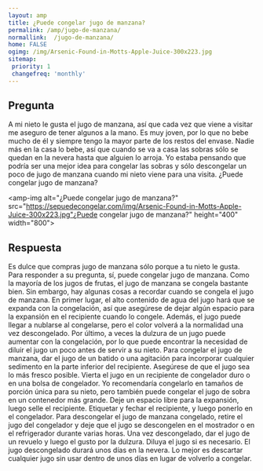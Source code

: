 ```yaml
---
layout: amp
title: ¿Puede congelar jugo de manzana?  
permalink: /amp/jugo-de-manzana/
normallink:  /jugo-de-manzana/
home: FALSE
ogimg: /img/Arsenic-Found-in-Motts-Apple-Juice-300x223.jpg
sitemap:
 priority: 1
 changefreq: 'monthly'
---
```




## Pregunta

A mi nieto le gusta el jugo de manzana, así que cada vez que viene a visitar me aseguro de tener algunos a la mano. Es muy joven, por lo que no bebe mucho de él y siempre tengo la mayor parte de los restos del envase. Nadie más en la casa lo bebe, así que cuando se va a casa las sobras sólo se quedan en la nevera hasta que alguien lo arroja. Yo estaba pensando que podría ser una mejor idea para congelar las sobras y sólo descongelar un poco de jugo de manzana cuando mi nieto viene para una visita. ¿Puede congelar jugo de manzana?


<amp-img alt="¿Puede congelar jugo de manzana?" src="https://sepuedecongelar.com/img/Arsenic-Found-in-Motts-Apple-Juice-300x223.jpg"¿Puede congelar jugo de manzana?" height="400" width="800"></amp-img>


## Respuesta

Es dulce que compras jugo de manzana sólo porque a tu nieto le gusta. Para responder a su pregunta, sí, puede congelar jugo de manzana. Como la mayoría de los jugos de frutas, el jugo de manzana se congela bastante bien. Sin embargo, hay algunas cosas a recordar cuando se congela el jugo de manzana. En primer lugar, el alto contenido de agua del jugo hará que se expanda con la congelación, así que asegúrese de dejar algún espacio para la expansión en el recipiente cuando lo congele. Además, el jugo puede llegar a nublarse al congelarse, pero el color volverá a la normalidad una vez descongelado. Por último, a veces la dulzura de un jugo puede aumentar con la congelación, por lo que puede encontrar la necesidad de diluir el jugo un poco antes de servir a su nieto.
Para congelar el jugo de manzana, dar el jugo de un batido o una agitación para incorporar cualquier sedimento en la parte inferior del recipiente. Asegúrese de que el jugo sea lo más fresco posible. Vierta el jugo en un recipiente de congelador duro o en una bolsa de congelador. Yo recomendaría congelarlo en tamaños de porción única para su nieto, pero también puede congelar el jugo de sobra en un contenedor más grande. Deje un espacio libre para la expansión, luego selle el recipiente. Etiquetar y fechar el recipiente, y luego ponerlo en el congelador.
Para descongelar el jugo de manzana congelado, retire el jugo del congelador y deje que el jugo se descongelen en el mostrador o en el refrigerador durante varias horas. Una vez descongelado, dar el jugo de un revuelo y luego el gusto por la dulzura. Diluya el jugo si es necesario. El jugo descongelado durará unos días en la nevera. Lo mejor es descartar cualquier jugo sin usar dentro de unos días en lugar de volverlo a congelar.
